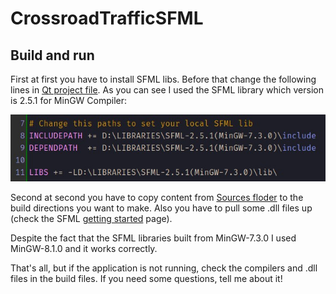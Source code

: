 # CrossroadTrafficSFML

## Build and run
First at first you have to install SFML libs. Before that change the following lines in [Qt project file](CrossroadTrafficSFML/CrossroadTrafficSFML.pro). As you can see I used the SFML library which version is 2.5.1 for MinGW Compiler:

![.pro file](Screenshots/ProjectFile.jpg)

Second at second you have to copy content from [Sources floder](Sources/) to the build directions you want to make. Also you have to pull some .dll files up (check the SFML [getting started](https://www.sfml-dev.org/tutorials/2.5/#getting-started) page).

Despite the fact that the SFML libraries built from MinGW-7.3.0 I used MinGW-8.1.0 and it works correctly.

That's all, but if the application is not running, check the compilers and .dll files in the build files.
If you need some questions, tell me about it!